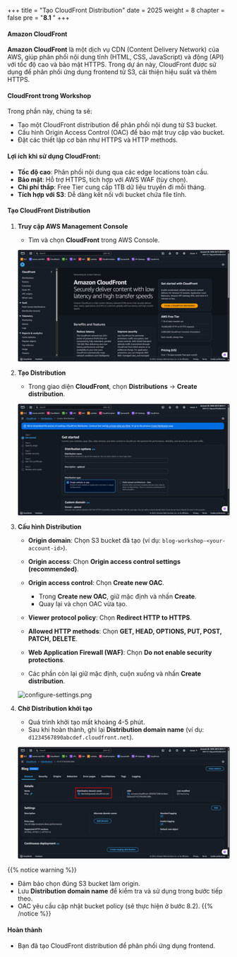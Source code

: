 +++
title = "Tạo CloudFront Distribution"
date = 2025
weight = 8
chapter = false
pre = "<b>8.1 </b>"
+++

#### Amazon CloudFront

**Amazon CloudFront** là một dịch vụ CDN (Content Delivery Network) của AWS, giúp phân phối nội dung tĩnh (HTML, CSS, JavaScript) và động (API) với tốc độ cao và bảo mật HTTPS. Trong dự án này, CloudFront được sử dụng để phân phối ứng dụng frontend từ S3, cải thiện hiệu suất và thêm HTTPS.

#### CloudFront trong Workshop
Trong phần này, chúng ta sẽ:
- Tạo một CloudFront distribution để phân phối nội dung từ S3 bucket.
- Cấu hình Origin Access Control (OAC) để bảo mật truy cập vào bucket.
- Đặt các thiết lập cơ bản như HTTPS và HTTP methods.

#### Lợi ích khi sử dụng CloudFront:
- **Tốc độ cao**: Phân phối nội dung qua các edge locations toàn cầu.
- **Bảo mật**: Hỗ trợ HTTPS, tích hợp với AWS WAF (tùy chọn).
- **Chi phí thấp**: Free Tier cung cấp 1TB dữ liệu truyền đi mỗi tháng.
- **Tích hợp với S3**: Dễ dàng kết nối với bucket chứa file tĩnh.

#### Tạo CloudFront Distribution

1. **Truy cập AWS Management Console**
   - Tìm và chọn **CloudFront** trong AWS Console.

   ![search-cloudfront.png](/static/images/8-Configure-CloudFront/8.1-create-cloudfront/8.1.png)

2. **Tạo Distribution**
   - Trong giao diện **CloudFront**, chọn **Distributions** → **Create distribution**.

   ![create-distribution.png](/static/images/8-Configure-CloudFront/8.1-create-cloudfront/8.2.png)

3. **Cấu hình Distribution**
   - **Origin domain**: Chọn S3 bucket đã tạo (ví dụ: `blog-workshop-<your-account-id>`).
   - **Origin access**: Chọn **Origin access control settings (recommended)**.
   - **Origin access control**: Chọn **Create new OAC**.
     - Trong **Create new OAC**, giữ mặc định và nhấn **Create**.
     - Quay lại và chọn OAC vừa tạo.

   - **Viewer protocol policy**: Chọn **Redirect HTTP to HTTPS**.
   - **Allowed HTTP methods**: Chọn **GET, HEAD, OPTIONS, PUT, POST, PATCH, DELETE**.
   - **Web Application Firewall (WAF)**: Chọn **Do not enable security protections**.
   - Các phần còn lại giữ mặc định, cuộn xuống và nhấn **Create distribution**.

   ![configure-settings.png]()

4. **Chờ Distribution khởi tạo**
   - Quá trình khởi tạo mất khoảng 4-5 phút.
   - Sau khi hoàn thành, ghi lại **Distribution domain name** (ví dụ: `d1234567890abcdef.cloudfront.net`).

   ![distribution-created.png](/static/images/8-Configure-CloudFront/8.1-create-cloudfront/8.3.png)

{{% notice warning %}}
- Đảm bảo chọn đúng S3 bucket làm origin.
- Lưu **Distribution domain name** để kiểm tra và sử dụng trong bước tiếp theo.
- OAC yêu cầu cập nhật bucket policy (sẽ thực hiện ở bước 8.2).
{{% /notice %}}

#### Hoàn thành
- Bạn đã tạo CloudFront distribution để phân phối ứng dụng frontend.
